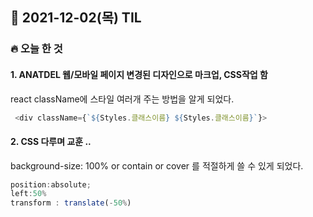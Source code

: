 ## 📆 2021-12-02(목) TIL

### 🔥 오늘 한 것<br>
 
 
#### 1. ANATDEL 웹/모바일 페이지 변경된 디자인으로 마크업, CSS작업 함

react className에 스타일 여러개 주는 방법을 알게 되었다.

```javascript
 <div className={`${Styles.클래스이름} ${Styles.클래스이름}`}>

```

#### 2. CSS 다루며 교훈 ..

background-size: 100% or contain or cover 를 적절하게 쓸 수 있게 되었다.

```javascript
position:absolute;
left:50%
transform : translate(-50%)
```
